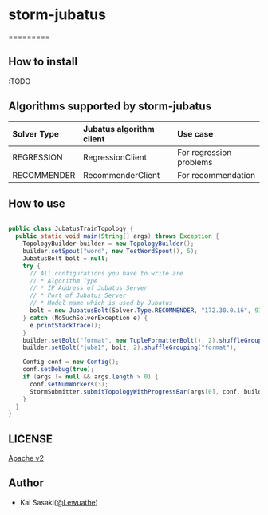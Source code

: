# storm-jubatus
=========

## How to install

:TODO

## Algorithms supported by storm-jubatus

|Solver Type|Jubatus algorithm client|Use case|
|:------|:------|:------|
|REGRESSION|RegressionClient|For regression problems|
|RECOMMENDER|RecommenderClient|For recommendation|

## How to use

```java

public class JubatusTrainTopology {
  public static void main(String[] args) throws Exception {
    TopologyBuilder builder = new TopologyBuilder();
    builder.setSpout("word", new TestWordSpout(), 5);
    JubatusBolt bolt = null;
    try {
	  // All configurations you have to write are
	  // * Algorithm Type
	  // * IP Address of Jubatus Server
	  // * Port of Jubatus Server
	  // * Model name which is used by Jubatus
      bolt = new JubatusBolt(Solver.Type.RECOMMENDER, "172.30.0.16", 9199, "bolt");
    } catch (NoSuchSolverException e) {
      e.printStackTrace();
    }
    builder.setBolt("format", new TupleFormatterBolt(), 2).shuffleGrouping("word");
    builder.setBolt("juba1", bolt, 2).shuffleGrouping("format");

    Config conf = new Config();
    conf.setDebug(true);
    if (args != null && args.length > 0) {
      conf.setNumWorkers(3);
      StormSubmitter.submitTopologyWithProgressBar(args[0], conf, builder.createTopology());
    }
  }
}

```

## LICENSE

[Apache v2](http://www.apache.org/licenses/LICENSE-2.0)

## Author

* Kai Sasaki([@Lewuathe](https://github.com/Lewuathe))
